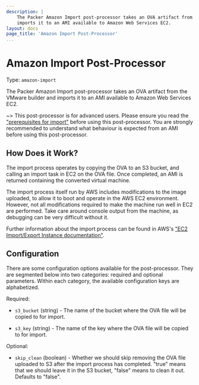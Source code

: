 ```yaml
---
description: |
    The Packer Amazon Import post-processor takes an OVA artifact from the VMware builder and
    imports it to an AMI available to Amazon Web Services EC2.
layout: docs
page_title: 'Amazon Import Post-Processor'
...
```


# Amazon Import Post-Processor

Type: `amazon-import`

The Packer Amazon Import post-processor takes an OVA artifact from the VMware builder and imports it to an AMI available to Amazon Web Services EC2.

\~&gt; This post-processor is for advanced users. Please ensure you read the ["prerequisites for import"](http://docs.aws.amazon.com/AWSEC2/latest/UserGuide/VMImportPrerequisites.html) before using this post-processor. You are strongly recommended to understand what behaviour is expected from an AMI before using this post-processor.

## How Does it Work?

The import process operates by copying the OVA to an S3 bucket, and calling an import task in EC2 on the OVA file. Once completed, an AMI is returned containing the converted virtual machine.

The import process itself run by AWS includes modifications to the image uploaded, to allow it to boot and operate in the AWS EC2 environment. However, not all modifications required to make the machine run well in EC2 are performed. Take care around console output from the machine, as debugging can be very difficult without it.

Further information about the import process can be found in AWS's ["EC2 Import/Export Instance documentation"](http://docs.aws.amazon.com/AWSEC2/latest/UserGuide/instances_of_your_vm.html).

## Configuration

There are some configuration options available for the post-processor. They are
segmented below into two categories: required and optional parameters. Within
each category, the available configuration keys are alphabetized.

Required:

-   `s3_bucket` (string) - The name of the bucket where the OVA file will be copied to for import.

-   `s3_key` (string) - The name of the key where the OVA file will be copied to for import.

Optional:

-   `skip_clean` (boolean) - Whether we should skip removing the OVA file uploaded to S3 after the import process has completed. "true" means that we should leave it in the S3 bucket, "false" means to clean it out. Defaults to "false".

